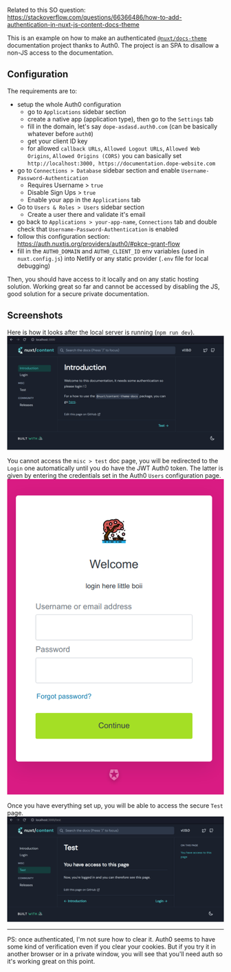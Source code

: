 Related to this SO question: https://stackoverflow.com/questions/66366486/how-to-add-authentication-in-nuxt-js-content-docs-theme

This is an example on how to make an authenticated [`@nuxt/docs-theme`](https://content.nuxtjs.org/themes/docs/) documentation project thanks to Auth0. The project is an SPA to disallow a non-JS access to the documentation.

## Configuration
The requirements are to:
- setup the whole Auth0 configuration
  - go to `Applications` sidebar section
  - create a native app (application type), then go to the `Settings` tab
  - fill in the domain, let's say `dope-asdasd.auth0.com` (can be basically whatever before `auth0`)
  - get your client ID key
  - for allowed `callback URLs`, `Allowed Logout URLs`, `Allowed Web Origins`, `Allowed Origins (CORS)`
  you can basically set `http://localhost:3000, https://documentation.dope-website.com`
- go to `Connections > Database` sidebar section and enable `Username-Password-Authentication`
  - Requires Username > `true`
  - Disable Sign Ups > `true`
  - Enable your app in the `Applications` tab
- Go to `Users & Roles > Users` sidebar section
  - Create a user there and validate it's email
- go back to `Applications > your-app-name`, `Connections` tab and double check that `Username-Password-Authentication` is enabled
- follow this configuration section: https://auth.nuxtjs.org/providers/auth0/#pkce-grant-flow
- fill in the `AUTH0_DOMAIN` and `AUTH0_CLIENT_ID` env variables (used in `nuxt.config.js`) into Netlify or any static provider (`.env` file for local debugging)

Then, you should have access to it locally and on any static hosting solution. Working great so far and cannot be accessed by disabling the JS, good solution for a secure private documentation.

## Screenshots
Here is how it looks after the local server is running (`npm run dev`).
![index page](./static/index.png)

You cannot access the `misc > test` doc page, you will be redirected to the `Login` one automatically until you do have the JWT Auth0 token. The latter is given by entering the credentials set in the Auth0 `Users` configuration page.
![auth page](./static/auth.png)

Once you have everything set up, you will be able to access the secure `Test` page.
![secure test page](./static/access_granted.png)

---
PS: once authenticated, I'm not sure how to clear it. Auth0 seems to have some kind of verification even if you clear your cookies. But if you try it in another browser or in a private window, you will see that you'll need auth so it's working great on this point.
